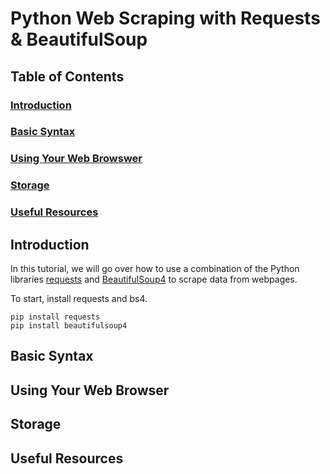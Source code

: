 # Python Web Scraping with Requests & BeautifulSoup

## Table of Contents
### [Introduction](#introduction-1)
### [Basic Syntax](#basic-syntax-1)
### [Using Your Web Browswer](#using-your-web-browser)
### [Storage](#storage-1)
### [Useful Resources](#useful-resources-1)

## Introduction
In this tutorial, we will go over how to use a combination of the Python libraries [requests](https://requests.readthedocs.io/en/latest/) and [BeautifulSoup4](https://www.crummy.com/software/BeautifulSoup/bs4/doc/) to scrape data from webpages.

To start, install requests and bs4.
```
pip install requests
pip install beautifulsoup4
```

## Basic Syntax

## Using Your Web Browser

## Storage

## Useful Resources
